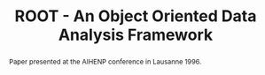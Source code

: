 ---
layout: default
title: ROOT - An Object Oriented Data Analysis Framework
authors:
publication:
year: 1996
type: HISTORICAL
doi: https://root.cern/download/laussanne.ps.gz)
abstract: Paper presented at the AIHENP conference in Lausanne 1996.
---